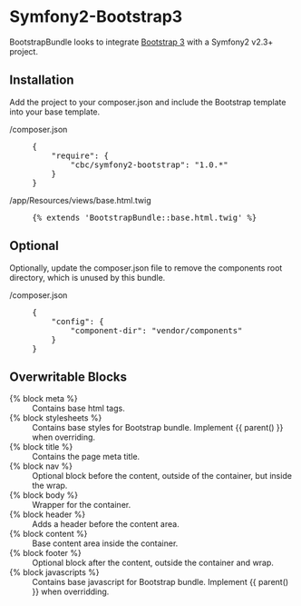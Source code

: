 Symfony2-Bootstrap3
===================

BootstrapBundle looks to integrate [Bootstrap 3](http://getbootstrap.com/) with a Symfony2 v2.3+ project.

Installation
-------------------

Add the project to your composer.json and include the Bootstrap template into your base template.

<dl>
	<dt>/composer.json</dt>
	<dd><pre>
{
	"require": {
		"cbc/symfony2-bootstrap": "1.0.*"
	}
}</pre></dd>
	<dt>/app/Resources/views/base.html.twig</dt>
	<dd><pre>{% extends 'BootstrapBundle::base.html.twig' %}</pre>
	</dd>
</dl>

Optional
-------------------

Optionally, update the composer.json file to remove the components root directory, which is unused by this bundle.

<dl>
	<dt>/composer.json</dt>
	<dd><pre>
{
	"config": {
		"component-dir": "vendor/components"
	}
}</pre></dd>
</dl>

Overwritable Blocks
-------------------

<dl>
	<dt>{% block meta %}</dt>
	<dd>Contains base <meta> html tags.</dd>
	<dt>{% block stylesheets %}</dt>
	<dd>Contains base styles for Bootstrap bundle. Implement {{ parent() }} when overriding.</dd>
	<dt>{% block title %}</dt>
	<dd>Contains the page meta title.</dd>
	<dt>{% block nav %}</dt>
	<dd>Optional block before the content, outside of the container, but inside the wrap.</dd>
	<dt>{% block body %}</dt>
	<dd>Wrapper for the container.</dd>
	<dt>{% block header %}</dt>
	<dd>Adds a header before the content area.</dd>
	<dt>{% block content %}</dt>
	<dd>Base content area inside the container.</dd>
	<dt>{% block footer %}</dt>
	<dd>Optional block after the content, outside the container and wrap.</dd>
	<dt>{% block javascripts %}</dt>
	<dd>Contains base javascript for Bootstrap bundle. Implement {{ parent() }} when overridding.</dd>
</dl>
